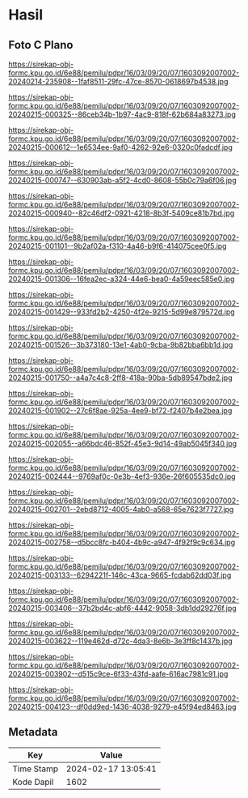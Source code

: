 # Hasil

## Foto C Plano

https://sirekap-obj-formc.kpu.go.id/6e88/pemilu/pdpr/16/03/09/20/07/1603092007002-20240214-235908--1faf8511-29fc-47ce-8570-0618697b4538.jpg

https://sirekap-obj-formc.kpu.go.id/6e88/pemilu/pdpr/16/03/09/20/07/1603092007002-20240215-000325--86ceb34b-1b97-4ac9-818f-62b684a83273.jpg

https://sirekap-obj-formc.kpu.go.id/6e88/pemilu/pdpr/16/03/09/20/07/1603092007002-20240215-000612--1e6534ee-9af0-4262-92e6-0320c0fadcdf.jpg

https://sirekap-obj-formc.kpu.go.id/6e88/pemilu/pdpr/16/03/09/20/07/1603092007002-20240215-000747--630903ab-a5f2-4cd0-8608-55b0c79a6f06.jpg

https://sirekap-obj-formc.kpu.go.id/6e88/pemilu/pdpr/16/03/09/20/07/1603092007002-20240215-000940--82c46df2-0921-4218-8b3f-5409ce81b7bd.jpg

https://sirekap-obj-formc.kpu.go.id/6e88/pemilu/pdpr/16/03/09/20/07/1603092007002-20240215-001101--9b2af02a-f310-4a46-b9f6-414075cee0f5.jpg

https://sirekap-obj-formc.kpu.go.id/6e88/pemilu/pdpr/16/03/09/20/07/1603092007002-20240215-001306--16fea2ec-a324-44e6-bea0-4a59eec585e0.jpg

https://sirekap-obj-formc.kpu.go.id/6e88/pemilu/pdpr/16/03/09/20/07/1603092007002-20240215-001429--933fd2b2-4250-4f2e-9215-5d99e879572d.jpg

https://sirekap-obj-formc.kpu.go.id/6e88/pemilu/pdpr/16/03/09/20/07/1603092007002-20240215-001526--3b373180-13e1-4ab0-9cba-9b82bba6bb1d.jpg

https://sirekap-obj-formc.kpu.go.id/6e88/pemilu/pdpr/16/03/09/20/07/1603092007002-20240215-001750--a4a7c4c8-2ff8-418a-90ba-5db89547bde2.jpg

https://sirekap-obj-formc.kpu.go.id/6e88/pemilu/pdpr/16/03/09/20/07/1603092007002-20240215-001902--27c6f8ae-925a-4ee9-bf72-f2407b4e2bea.jpg

https://sirekap-obj-formc.kpu.go.id/6e88/pemilu/pdpr/16/03/09/20/07/1603092007002-20240215-002055--a66bdc46-852f-45e3-9d14-49ab5045f340.jpg

https://sirekap-obj-formc.kpu.go.id/6e88/pemilu/pdpr/16/03/09/20/07/1603092007002-20240215-002444--9769af0c-0e3b-4ef3-936e-26f605535dc0.jpg

https://sirekap-obj-formc.kpu.go.id/6e88/pemilu/pdpr/16/03/09/20/07/1603092007002-20240215-002701--2ebd8712-4005-4ab0-a568-65e7623f7727.jpg

https://sirekap-obj-formc.kpu.go.id/6e88/pemilu/pdpr/16/03/09/20/07/1603092007002-20240215-002758--d5bcc8fc-b404-4b9c-a947-4f92f9c9c634.jpg

https://sirekap-obj-formc.kpu.go.id/6e88/pemilu/pdpr/16/03/09/20/07/1603092007002-20240215-003133--6294221f-146c-43ca-9665-fcdab62dd03f.jpg

https://sirekap-obj-formc.kpu.go.id/6e88/pemilu/pdpr/16/03/09/20/07/1603092007002-20240215-003406--37b2bd4c-abf6-4442-9058-3db1dd29276f.jpg

https://sirekap-obj-formc.kpu.go.id/6e88/pemilu/pdpr/16/03/09/20/07/1603092007002-20240215-003622--119e462d-d72c-4da3-8e6b-3e3ff8c1437b.jpg

https://sirekap-obj-formc.kpu.go.id/6e88/pemilu/pdpr/16/03/09/20/07/1603092007002-20240215-003902--d515c9ce-6f33-43fd-aafe-616ac7981c91.jpg

https://sirekap-obj-formc.kpu.go.id/6e88/pemilu/pdpr/16/03/09/20/07/1603092007002-20240215-004123--df0dd9ed-1436-4038-9279-e45f94ed8463.jpg


## Metadata

| Key        | Value               |
| ---------- | ------------------- |
| Time Stamp | 2024-02-17 13:05:41 |
| Kode Dapil | 1602                |



